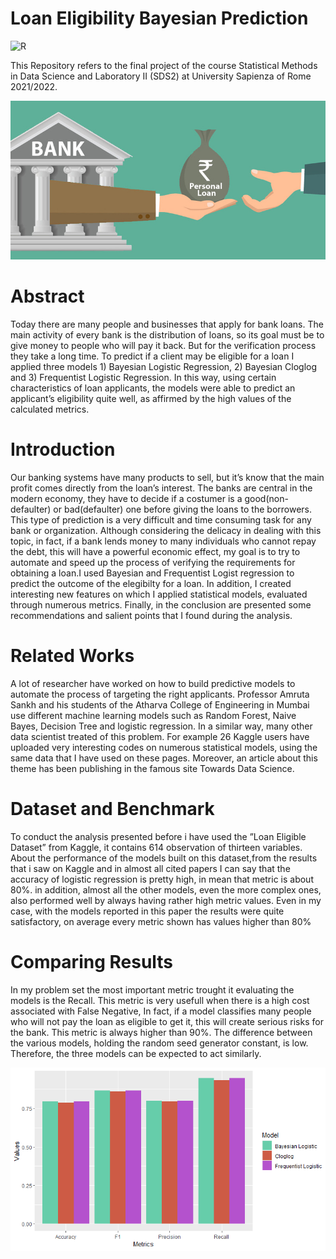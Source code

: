 # Loan Eligibility Bayesian Prediction
![R](https://img.shields.io/badge/r-%23276DC3.svg?style=for-the-badge&logo=r&logoColor=white)

This Repository refers to the final project of the course Statistical Methods in Data Science and Laboratory II (SDS2) at University Sapienza of Rome 2021/2022.

![Cover](dataset-cover.jpg)


# Abstract
Today there are many people and businesses that apply for bank loans. The main activity of
every bank is the distribution of loans, so its goal must be to give money to people who will pay it
back. But for the verification process they take a long time. To predict if a client may be eligible
for a loan I applied three models 1) Bayesian Logistic Regression, 2) Bayesian Cloglog and 3)
Frequentist Logistic Regression. In this way, using certain characteristics of loan applicants, the
models were able to predict an applicant’s eligibility quite well, as affirmed by the high values of
the calculated metrics.

# Introduction
Our banking systems have many products to sell, but it’s know that the main profit comes
directly from the loan’s interest. The banks are central in the modern economy, they have to
decide if a costumer is a good(non-defaulter) or bad(defaulter) one before giving the loans to
the borrowers. This type of prediction is a very difficult and time consuming task for any bank
or organization.
Although considering the delicacy in dealing with this topic, in fact, if a bank lends money
to many individuals who cannot repay the debt, this will have a powerful economic effect, my
goal is to try to automate and speed up the process of verifying the requirements for obtaining
a loan.I used Bayesian and Frequentist Logist regression to predict the outcome of the elegibilty
for a loan.
In addition, I created interesting new features on which I applied statistical models, evaluated
through numerous metrics. Finally, in the conclusion are presented some recommendations and
salient points that I found during the analysis.

# Related Works
A lot of researcher have worked on how to build predictive models to automate the process of
targeting the right applicants. Professor Amruta Sankh and his students of the Atharva College
of Engineering in Mumbai use different machine learning models such as Random Forest, Naive
Bayes, Decision Tree and logistic regression. In a similar way, many other data scientist treated
of this problem. For example 26 Kaggle users have uploaded very interesting codes on numerous
statistical models, using the same data that I have used on these pages. Moreover, an article
about this theme has been publishing in the famous site Towards Data Science.

#  Dataset and Benchmark
To conduct the analysis presented before i have used the ”Loan Eligible Dataset” from Kaggle,
it contains 614 observation of thirteen variables.
About the performance of the models built on this dataset,from the results that i saw on
Kaggle and in almost all cited papers I can say that the accuracy of logistic regression is pretty
high, in mean that metric is about 80%. in addition, almost all the other models, even the more
complex ones, also performed well by always having rather high metric values.
Even in my case, with the models reported in this paper the results were quite satisfactory,
on average every metric shown has values higher than 80%

# Comparing Results
In my problem set the most important metric trought it evaluating the models is the Recall.
This metric is very usefull when there is a high cost associated with False Negative, In fact, if
a model classifies many people who will not pay the loan as eligible to get it, this will create
serious risks for the bank. This metric is always higher than 90%.
The difference between the various models, holding the random seed generator constant, is low. Therefore, the three models can be expected to act similarly.


![c](Comparison.png)
